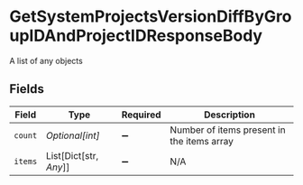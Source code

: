 # GetSystemProjectsVersionDiffByGroupIDAndProjectIDResponseBody

A list of any objects


## Fields

| Field                                      | Type                                       | Required                                   | Description                                |
| ------------------------------------------ | ------------------------------------------ | ------------------------------------------ | ------------------------------------------ |
| `count`                                    | *Optional[int]*                            | :heavy_minus_sign:                         | Number of items present in the items array |
| `items`                                    | List[Dict[str, *Any*]]                     | :heavy_minus_sign:                         | N/A                                        |